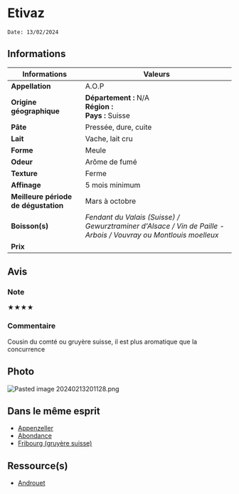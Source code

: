 # Etivaz
```
Date: 13/02/2024
```
## Informations

| Informations | Valeurs |
| ---- | ---- |
| **Appellation** | A.O.P |
| **Origine géographique** | **Département :** N/A<br>**Région :** <br>**Pays :** Suisse   |
| **Pâte** | Pressée, dure, cuite |
| **Lait** | Vache, lait cru |
| **Forme** | Meule |
| **Odeur** | Arôme de fumé |
| **Texture** | Ferme |
| **Affinage** | 5 mois minimum |
| **Meilleure période de dégustation** | Mars à octobre |
| **Boisson(s)** | *Fendant du Valais (Suisse) / Gewurztraminer d'Alsace / Vin de Paille - Arbois / Vouvray ou Montlouis moelleux* |
| **Prix** |  |

## Avis
### Note
★★★★
### Commentaire
Cousin du comté ou gruyère suisse, il est plus aromatique que la concurrence

## Photo
![Pasted image 20240213201128.png](./M%C3%A9dias/Pasted%20image%2020240213201128.png)

## Dans le même esprit
* [Appenzeller](./Appenzeller.md)
* [Abondance](./Abondance.md)
* [Fribourg (gruyère suisse)](./Fribourg%20(gruy%C3%A8re%20suisse).md)

## Ressource(s)
* [Androuet](https://androuet.com/Etivaz-705.html)